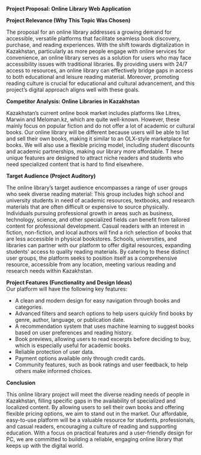 **Project Proposal: Online Library Web Application**


**Project Relevance (Why This Topic Was Chosen)**

The proposal for an online library addresses a growing demand for accessible, versatile
platforms that facilitate seamless book discovery, purchase, and reading experiences. With the
shift towards digitalization in Kazakhstan, particularly as more people engage with online
services for convenience, an online library serves as a solution for users who may face
accessibility issues with traditional libraries. By providing users with 24/7 access to resources, an
online library can effectively bridge gaps in access to both educational and leisure reading
material. Moreover, promoting reading culture is crucial for educational and cultural
advancement, and this project’s digital approach aligns well with these goals.


**Competitor Analysis: Online Libraries in Kazakhstan**

Kazakhstan’s current online book market includes platforms like Litres, Marwin and Meloman.kz, which are quite well-known. 
However, these mainly focus on popular fiction and do not offer a lot of academic or cultural books.
Our online library will be different because users will be able to list and sell their own books, making it similar to an OLX-style marketplace for books. 
We will also use a flexible pricing model, including student discounts and academic partnerships, making our library more affordable. T
hese unique features are designed to attract niche readers and students who need specialized content that is hard to find elsewhere.

**Target Audience (Project Auditory)**

The online library’s target audience encompasses a range of user groups who seek diverse
reading material:
This group includes high school and university students in need of academic resources,
textbooks, and research materials that are often difficult or expensive to source physically.
Individuals pursuing professional growth in areas such as business, technology, science, and
other specialized fields can benefit from tailored content for professional development.
Casual readers with an interest in fiction, non-fiction, and local authors will find a rich selection
of books that are less accessible in physical bookstores.
Schools, universities, and libraries can partner with our platform to offer digital resources,
expanding students' access to quality reading materials.
By catering to these distinct user groups, the platform seeks to position itself as a comprehensive
resource, accessible from any location, meeting various reading and research needs within
Kazakhstan.


**Project Features (Functionality and Design Ideas)**  
Our platform will have the following key features:  
- A clean and modern design for easy navigation through books and categories.  
- Advanced filters and search options to help users quickly find books by genre, author, language, or publication date.  
- A recommendation system that uses machine learning to suggest books based on user preferences and reading history.  
- Book previews, allowing users to read excerpts before deciding to buy, which is especially useful for academic books.  
- Reliable protection of user data.  
- Payment options available only through credit cards.  
- Community features, such as book ratings and user feedback, to help others make informed choices.  

**Conclusion**  

This online library project will meet the diverse reading needs of people in Kazakhstan, filling specific gaps in the availability of specialized and localized content. 
By allowing users to sell their own books and offering flexible pricing options, we aim to stand out in the market. 
Our affordable, easy-to-use platform will be a valuable resource for students, professionals, and casual readers, encouraging a culture of reading and supporting education. 
With a focus on practical features and a user-friendly design for PC, we are committed to building a reliable, engaging online library that keeps up with the digital world.
